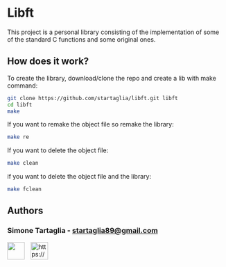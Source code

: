 # Libft

This project is a personal library consisting of the implementation of some of the standard C functions and some original ones.

## How does it work?

To create the library, download/clone the repo and create a lib with make command:
  
  ```sh
  git clone https://github.com/startaglia/libft.git libft
  cd libft
  make
  ```

If you want to remake the object file so remake the library:

  ```sh
  make re
  ```

If you want to delete the object file:

  ```sh
  make clean
  ```

if you want to delete the object file and the library:

  ```sh
  make fclean
  ```

## Authors

### Simone Tartaglia -  startaglia89@gmail.com </br>
<p align="left">
  <a href="https://github.com/startaglia" target="_blank" style="margin-right: 10px;"><img align="center" src="https://icon-library.com/images/github-icon-svg/github-icon-svg-0.jpg" height="40" width="40" /></a> <a href="https://www.linkedin.com/in/simone-tartaglia-134723248/" target="_blank"><img align="center" src="https://raw.githubusercontent.com/rahuldkjain/github-profile-readme-generator/master/src/images/icons/Social/linked-in-alt.svg" alt="https://www.linkedin.com/in/simone-tartaglia-134723248/" height="40" width="40" /></a>
</p>
